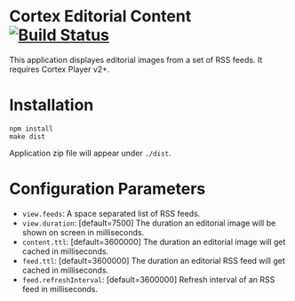 # Cortex Editorial Content [![Build Status](https://travis-ci.org/cortexsystems/cortex-editorial-content.svg?branch=master)](https://travis-ci.org/cortexsystems/cortex-editorial-content)
This application displayes editorial images from a set of RSS feeds. It requires Cortex Player v2+.

# Installation
```
npm install
make dist
```

Application zip file will appear under `./dist`.

# Configuration Parameters
  - `view.feeds`: A space separated list of RSS feeds.
  - `view.duration`: [default=7500] The duration an editorial image will be shown on screen in milliseconds.
  - `content.ttl`: [default=3600000] The duration an editorial image will get cached in milliseconds.
  - `feed.ttl`: [default=3600000] The duration an editorial RSS feed will get cached in milliseconds.
  - `feed.refreshInterval`: [default=3600000] Refresh interval of an RSS feed in milliseconds.
